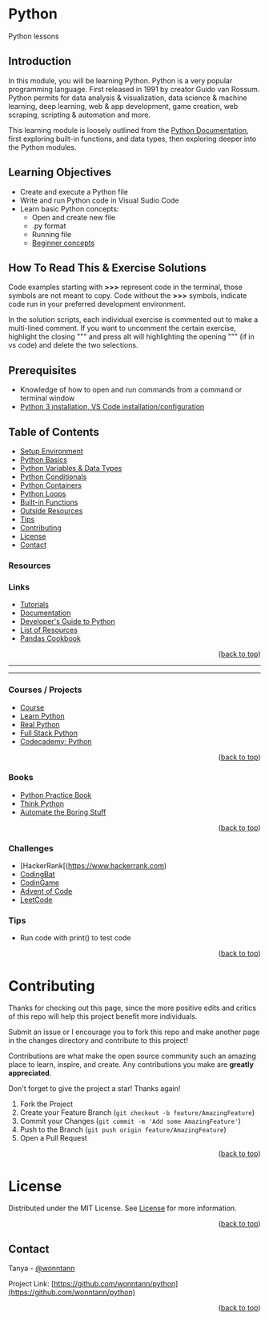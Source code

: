 # Python
Python lessons

## Introduction
In this module, you will be learning Python. Python is a very popular programming language. First released in 1991 by creator Guido van Rossum. Python permits for data analysis & visualization, data science & machine learning, deep learning, web & app development, game creation, web scraping, scripting & automation and more.

This learning module is loosely outlined from the [Python Documentation](https://docs.python.org/3/library/intro.html), first exploring built-in functions, and data types, then exploring deeper into the Python modules.


## Learning Objectives
* Create and execute a Python file
* Write and run Python code in Visual Sudio Code
* Learn basic Python concepts:
  * Open and create new file
  * .py format
  * Running file
  * [Beginner concepts](https://docs.python.org/3/tutorial/index.html)


## How To Read This & Exercise Solutions
Code examples starting with **>>>** represent code in the terminal, those symbols are not meant to copy. Code without the **>>>** symbols, indicate code run in your preferred development environment.

In the solution scripts, each individual exercise is commented out to make a multi-lined comment. If you want to uncomment the certain exercise, highlight the closing """ and press alt will highlighting the opening """ (if in vs code) and delete the two selections.


## Prerequisites
* Knowledge of how to open and run commands from a command or terminal window
* [Python 3 installation, VS Code installation/configuration](https://www.youtube.com/watch?v=3RUihvZdwqQ)


<div id="top"></div>

## Table of Contents
- [Setup Environment](/Setup-Environment/README.md)
- [Python Basics](/Basics/README.md)
- [Python Variables & Data Types](/Variables-&-Data-Types/README.md)
- [Python Conditionals](/Conditionals/README.md)
- [Python Containers](/Containers/README.md)
- [Python Loops](/Loops/README.md)
- [Built-in Functions](/Built-in-Functions/README.md)
- [Outside Resources](#resources)
- [Tips](#tips)
- [Contributing](#contributing)
- [License](#license)
- [Contact](#contact)


### Resources
### Links
* [Tutorials](https://www.w3schools.com/python/default.asp)  
* [Documentation](https://docs.python.org/3/)
* [Developer's Guide to Python](https://devguide.python.org/)
* [List of Resources](https://github.com/vinta/awesome-python)
* [Pandas Cookbook](https://tutswiki.com/pandas-cookbook/)
<p align="right">(<a href="#top">back to top</a>)</p>



**********************
**********************
### Courses / Projects
* [Course](https://dabeaz.com/courses.html)
* [Learn Python](https://www.youtube.com/playlist?list=PLlgoYPTU6ljCEggReCMF0m0760QTot9Qz)
* [Real Python](https://realpython.com/?utm_source=fsp&utm_medium=promo&utm_campaign=bestresources)
* [Full Stack Python](https://www.fullstackpython.com/)
* [Codecademy: Python](https://www.codecademy.com/learn/learn-python-3)
<p align="right">(<a href="#top">back to top</a>)</p>



### Books
* [Python Practice Book](http://anandology.com/python-practice-book/index.html)
* [Think Python](http://greenteapress.com/thinkpython/html/index.html)
* [Automate the Boring Stuff](https://automatetheboringstuff.com/)

<p align="right">(<a href="#top">back to top</a>)</p>

### Challenges
- [HackerRank[(https://www.hackerrank.com)
- [CodingBat](https://codingbat.com/java)
- [CodinGame](https://www.codingame.com/start)
- [Advent of Code](https://adventofcode.com/)
- [LeetCode](https://leetcode.com/)


### Tips
* Run code with print() to test code
<p align="right">(<a href="#top">back to top</a>)</p>


# Contributing
Thanks for checking out this page, since the more positive edits and critics of this repo will help this project benefit more individuals.

Submit an issue or I encourage you to fork this repo and make another page in the changes directory and contribute to this project!

Contributions are what make the open source community such an amazing place to learn, inspire, and create. Any contributions you make are **greatly appreciated**.

Don't forget to give the project a star! Thanks again!

1. Fork the Project
2. Create your Feature Branch (`git checkout -b feature/AmazingFeature`)
3. Commit your Changes (`git commit -m 'Add some AmazingFeature'`)
4. Push to the Branch (`git push origin feature/AmazingFeature`)
5. Open a Pull Request


<p align="right">(<a href="#top">back to top</a>)</p>


# License

Distributed under the MIT License. See [License](https://github.com/wonntann/python/blob/main/LICENSE) for more information.
<p align="right">(<a href="#top">back to top</a>)</p>


## Contact
Tanya - [@wonntann](https://twitter.com/wonntann)

Project Link: [https://github.com/wonntann/python](https://github.com/wonntann/python)

<p align="right">(<a href="#top">back to top</a>)</p>
